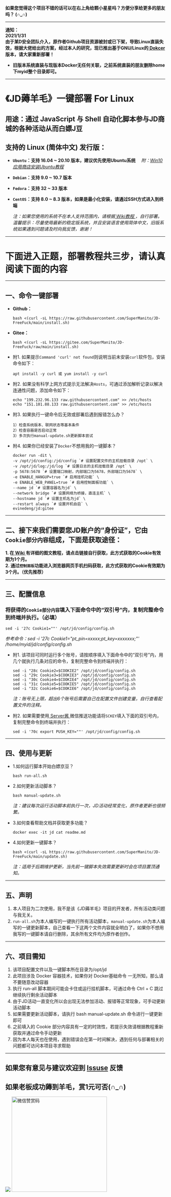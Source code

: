 __如果您觉得这个项目不错的话可以在右上角给颗小星星吗？方便分享给更多的朋友吗？ (∩_∩)__

***

__通知：__\
__2021/1/31__\
__由于某D安全团队介入，原作者Github项目资源被封或已下架，导致Linux直装失效，根据大佬给出的方案，经过本人的研究，现已推出基于GNU/Linux的[ Dokcer ](https://hub.docker.com/r/evinedeng/jd)版本，请大家重新部署！__

- __旧版本系统直装与现版本Docker无任何关联，之前系统直装的朋友删除home下myid整个目录即可。__

***

# 《JD薅羊毛》一键部署 For Linux
## 用途：通过 JavaScript 与 Shell 自动化脚本参与JD商城的各种活动从而白嫖J豆
## 支持的 Linux (简体中文) 发行版：
- __`Ubuntu`：支持 16.04 ~ 20.10 版本，建议优先使用Ubuntu系统__  　_附：[Win10应用商店安装Ubuntu教程](https://github.com/SuperManito/JD-FreeFuck/wiki/Windows10-Install-Ubuntu)_
- __`Debian`：支持 9.0 ~ 10.7 版本__
- __`Fedora`：支持 32 ~ 33 版本__
- __`CentOS`：支持 8.0 ~ 8.3 版本，如果是最小化安装，请通过SSH方式进入到终端__

  _注：如果您使用的系统不在本人支持范围内，请根据[ Wiki教程 ](https://github.com/SuperManito/JD-FreeFuck/wiki/%E9%92%88%E5%AF%B9%E9%A1%B9%E7%9B%AE%E6%9C%AA%E9%80%82%E9%85%8D%E7%9A%84-Linux%E5%8F%91%E8%A1%8C%E7%89%88-%E7%9A%84%E9%83%A8%E7%BD%B2%E6%96%B9%E6%B3%95)，自行部署。_\
  _温馨提示：尽量使用最新的稳定版系统，并且安装语言使用简体中文，旧版系统如果遇到问题请及时向我反馈，谢谢！_
    
***

# 下面进入正题，部署教程共三步，请认真阅读下面的内容
    
***

## 一、命令一键部署
- __Github：__

      bash <(curl -sL https://raw.githubusercontent.com/SuperManito/JD-FreeFuck/main/install.sh)
- __Gitee：__

      bash <(curl -sL https://gitee.com/SuperManito/JD-FreeFuck/raw/main/install.sh)
- 附1. 如果提示`Command 'curl' not found`则说明当前未安装`curl`软件包，安装命令如下：

      apt install -y curl 或 yum install -y curl
- 附2. 如果没有科学上网方式提示无法解决`Hosts`，可通过添加解析记录以解决连通性问题，添加命令如下：

      echo "199.232.96.133 raw.githubusercontent.com" >> /etc/hosts
      echo "151.101.88.133 raw.githubusercontent.com" >> /etc/hosts
- 附3. 如果执行一键命令后无效或部署后遇到报错怎么办？

      1）检查系统版本、联网状态等基本条件
      2）检查容器是否启动正常
      3）多次执行manual-update.sh更新脚本尝试
- 附4. 如果你已经安装了`Docker`不想用我的一键脚本？

      docker run -dit \
      -v /opt/jd/config:/jd/config `# 设置配置文件的主机挂载目录 /opt` \
      -v /opt/jd/log:/jd/log `# 设置日志的主机挂载目录 /opt` \
      -p 5678:5678 `# 设置端口映射，内部端口为5678，外部端口为5678` \
      -e ENABLE_HANGUP=true `# 启用挂机功能` \
      -e ENABLE_WEB_PANEL=true `# 启用控制面板功能` \
      --name jd `# 设置容器名为jd` \
      --network bridge `# 设置网络为桥接，直连主机` \
      --hostname jd `# 设置主机名为jd` \
      --restart always `# 设置开机自启` \
      evinedeng/jd:gitee
    
***

## 二、接下来我们需要您JD账户的“身份证”，它由`Cookie部分内容`组成，下面是获取途径：
__1. 在[ Wiki ](https://github.com/SuperManito/JD-FreeFuck/wiki/GetCookies)有详细的图文教程，请点击链接自行获取，此方式获取的Cookie有效期为1个月。__\
__2. 通过`控制面板`功能进入浏览器网页手机扫码获取，此方式获取的Cookie有效期为3个月。（优先推荐）__

***

## 三、配置信息
### 将获得的`Cookie部分内容`填入下面命令中的“双引号”内，复制完整命令到终端并执行。（必填）
    sed -i '27c Cookie1=""' /opt/jd/config/config.sh
  _参考命令：sed -i '27c Cookie1="pt_pin=xxxxx;pt_key=xxxxxxx;"' /home/myid/jd/config/config.sh_
- 附1. 该项目可同时运行多个账号，请按顺序填入下面命令中的“双引号”内，用几个就执行几条对应的命令，复制完整命令到终端并执行：

      sed -i "28c Cookie2=$COOKIE2" /opt/jd/config/config.sh
      sed -i "29c Cookie3=$COOKIE3" /opt/jd/config/config.sh
      sed -i "30c Cookie4=$COOKIE4" /opt/jd/config/config.sh
      sed -i "31c Cookie5=$COOKIE5" /opt/jd/config/config.sh
      sed -i "32c Cookie6=$COOKIE6" /opt/jd/config/config.sh
   _注：账号无上限，超出6个账号后需要自己在配置文件创建变量，自行查看配置文件的注释。_
- 附2. 如果需要使用[ Server酱 ](http://sc.ftqq.com/)微信推送功能请将`SCKEY`填入下面的双引号内，复制完整命令到终端并执行：

      sed -i '70c export PUSH_KEY=""' /opt/jd/config/config.sh

***

## 四、使用与更新
- 1.如何运行脚本开始白嫖京豆？

      bash run-all.sh
- 2.如何更新活动脚本？

      bash manual-update.sh
    _注：建议每次运行活动脚本前执行一次，JD活动经常变化，原作者更新也很频繁。_
- 3.如何查看帮助文档并获取更多功能？

      docker exec -it jd cat readme.md
- 4.如何更新一键脚本？

      bash <(curl -sL https://raw.githubusercontent.com/SuperManito/JD-FreeFuck/main/update.sh)
    _注：适用于后期维护更新，当先前一键脚本失效需要更新时会在项目置顶通知。_
    
***

## 五、声明
1. 本人项目为二次使用，我不是该《JD薅羊毛》项目的开发者，所有活动类问题与我无关。
2. `run-all.sh`为本人编写的一键执行所有活动脚本，`manual-update.sh`为本人编写的一键更新脚本，自己查看一下这两个文件内容就全明白了，如果你不想用我写的一键脚本请自行删除，其余所有文件均为原作者创作。
    
***

## 六、项目需知
1. 该项目配置文件以及一键脚本所在目录为/opt/jd
2. 此项目涉及 Docker 容器技术，如果你对 Docker基础命令 一无所知，那么请不要随意改动容器
3. 执行 run-all 脚本期间可能会卡住或运行挂机脚本，可通过命令 Ctrl + C 跳过继续执行剩余活动脚本
4. 由于JD活动一直变化所以会出现无法参加活动、报错等正常现象，可手动更新活动脚本
5. 如果需要更新活动脚本，请执行 bash manual-update.sh 命令进行一键更新即可
6. 之前填入的 Cookie 部分内容具有一定的时效性，若提示失效请根据教程重新获取并通过命令手动更新
7. 因为本人每天也在使用，遇到错误会在第一时间解决，遇到任何与部署相关的问题都可访问本项目寻求帮助

***

## 如果您有意见与建议欢迎到 [Issuse](https://github.com/SuperManito/JD-FreeFuck/issues) 反馈
## 如果老板成功薅到羊毛，赏1元可否(∩_∩)
![](https://m.qpic.cn/psc?/V50n9XtX0l0n6J3udmyK2gRcEx18FnXh/45NBuzDIW489QBoVep5mcbTMgCjpKAAK.sAHneYsD2JkZhvOqMXe6eJqnrUjeaIWidOGbhjLKMcjmIUXh.T5iMtKA6HmNU30Pu2EijiozuE!/b&bo=OAQ4BAAAAAADJwI!&rf=viewer_4)
<img src="https://m.qpic.cn/psc?/V50n9XtX0l0n6J3udmyK2gRcEx18FnXh/45NBuzDIW489QBoVep5mcbTMgCjpKAAK.sAHneYsD2JkZhvOqMXe6eJqnrUjeaIWidOGbhjLKMcjmIUXh.T5iMtKA6HmNU30Pu2EijiozuE!/b&bo=OAQ4BAAAAAADJwI!&rf=viewer_4" width="300" height="300" alt="微信赞赏码"/><br/>
